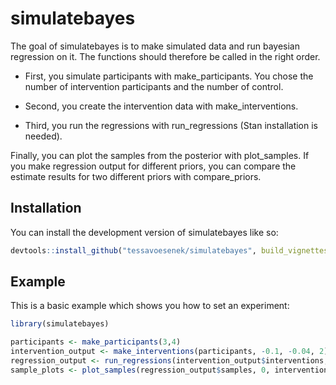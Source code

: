
# simulatebayes

<!-- badges: start -->
<!-- badges: end -->

The goal of simulatebayes is to make simulated data and run bayesian regression on it. The functions should therefore be called in the right order. 

* First, you simulate participants with make_participants. You chose the number of intervention participants and the number of control. 

* Second, you create the intervention data with make_interventions. 

* Third, you run the regressions with run_regressions (Stan installation is needed). 

Finally, you can plot the samples from the posterior with plot_samples. If you make regression output for different priors, you can compare the estimate results for two different priors with compare_priors.

## Installation

You can install the development version of simulatebayes like so:

``` r
devtools::install_github("tessavoesenek/simulatebayes", build_vignettes = TRU
```

## Example

This is a basic example which shows you how to set an experiment:

``` r
library(simulatebayes)

participants <- make_participants(3,4)
intervention_output <- make_interventions(participants, -0.1, -0.04, 2)
regression_output <- run_regressions(intervention_output$interventions, prior_type = 1) 
sample_plots <- plot_samples(regression_output$samples, 0, intervention_output$Effect)
```

